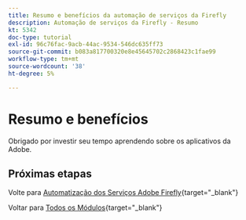 ```yaml
---
title: Resumo e benefícios da automação de serviços da Firefly
description: Automação de serviços da Firefly - Resumo
kt: 5342
doc-type: tutorial
exl-id: 96c76fac-9acb-44ac-9534-546dc635ff73
source-git-commit: b083a817700320e8e45645702c2868423c1fae99
workflow-type: tm+mt
source-wordcount: '38'
ht-degree: 5%

---
```


# Resumo e benefícios

Obrigado por investir seu tempo aprendendo sobre os aplicativos da Adobe.

## Próximas etapas

Volte para [Automatização dos Serviços Adobe Firefly](./automation.md){target="_blank"}

Voltar para [Todos os Módulos](./../../../overview.md){target="_blank"}
